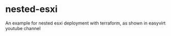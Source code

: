 # nested-esxi
An example for nested esxi deployment with terraform, as shown in easyvirt youtube channel
